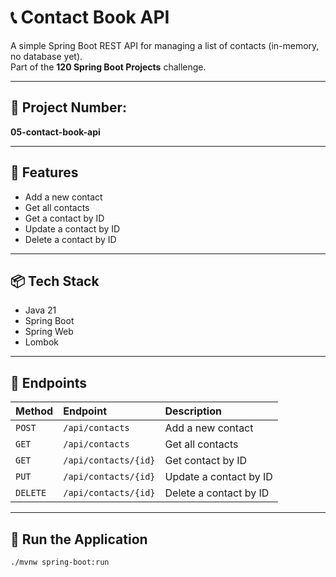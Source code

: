 # 📞 Contact Book API

A simple Spring Boot REST API for managing a list of contacts (in-memory, no database yet).  
Part of the **120 Spring Boot Projects** challenge.

---

## 📁 Project Number:
**05-contact-book-api**

---

## 📖 Features

- Add a new contact
- Get all contacts
- Get a contact by ID
- Update a contact by ID
- Delete a contact by ID

---

## 📦 Tech Stack

- Java 21
- Spring Boot
- Spring Web
- Lombok

---

## 📑 Endpoints

| Method | Endpoint             | Description             |
|:--------|:---------------------|:-------------------------|
| `POST`   | `/api/contacts`        | Add a new contact         |
| `GET`    | `/api/contacts`        | Get all contacts          |
| `GET`    | `/api/contacts/{id}`   | Get contact by ID         |
| `PUT`    | `/api/contacts/{id}`   | Update a contact by ID    |
| `DELETE` | `/api/contacts/{id}`   | Delete a contact by ID    |

---

## 🚀 Run the Application

```bash
./mvnw spring-boot:run
